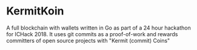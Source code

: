 # KermitKoin

A full blockchain with wallets written in Go as part of a 24 hour hackathon for ICHack 2018. It uses git commits as a proof-of-work and rewards committers of open source projects with "Kermit (commit) Coins"
